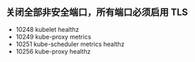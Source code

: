 ## 关闭全部非安全端口，所有端口必须启用 TLS

* 10248  kubelet         healthz
* 10249  kube-proxy      metrics
* 10251  kube-scheduler  metrics healthz
* 10256  kube-proxy      healthz
